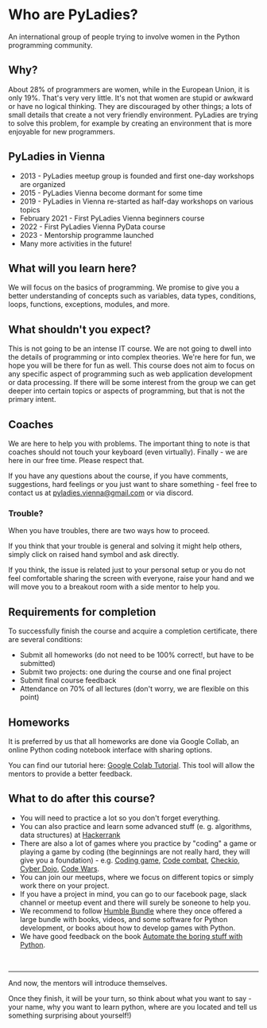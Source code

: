 # Who are PyLadies?

An international group of people trying to involve women in the Python programming community.

## Why?

About 28% of programmers are women, while in the European Union, it is only 19%. That's very very little. It's not that women are stupid or 
awkward or have no logical thinking. They are discouraged by other things; 
a lots of small details that create a not very friendly environment. 
PyLadies are trying to solve this problem, for example by creating an environment 
that is more enjoyable for new programmers.

## PyLadies in Vienna

 * 2013 - PyLadies meetup group is founded and first one-day workshops are organized
 * 2015 - PyLadies Vienna become dormant for some time
 * 2019 - PyLadies in Vienna re-started as half-day workshops on various topics
 * February 2021 - First PyLadies Vienna beginners course
 * 2022 - First PyLadies Vienna PyData course
 * 2023 - Mentorship programme launched
 * Many more activities in the future!
 
## What will you learn here?

We will focus on the basics of programming. We promise to give you a better understanding of concepts such as variables, data types, conditions, loops, functions, exceptions, modules, and more.

## What shouldn't you expect?

This is not going to be an intense IT course. We are not going to dwell into the details of programming or into complex theories. We're here for fun, we hope you will be there for fun as well. This course does not aim to focus on any specific aspect of programming such as web application development or data processing. If there will be some interest from the group we can get deeper into certain topics or aspects of programming, but that is not the primary intent.

## Coaches

We are here to help you with problems. The important thing to note is that coaches should not touch your keyboard (even virtually). Finally - we are here in our free time. Please respect that. 

If you have any questions about the course, if you have comments, suggestions, hard feelings or you just want to share something - feel free to contact us at pyladies.vienna@gmail.com or via discord.

### Trouble?

When you have troubles, there are two ways how to proceed.

If you think that your trouble is general and solving it might help others, simply click on raised hand symbol and ask directly.

If you think, the issue is related just to your personal setup or you do not feel comfortable sharing the screen with everyone, raise your hand and we will move you to a breakout room with a side mentor to help you.

## Requirements for completion

To successfully finish the course and acquire a completion certificate, there are several conditions:

- Submit all homeworks (do not need to be 100% correct!, but have to be submitted)
- Submit two projects: one during the course and one final project
- Submit final course feedback
- Attendance on 70% of all lectures (don't worry, we are flexible on this point)


## Homeworks

It is preferred by us that all homeworks are done via Google Collab, an online Python coding notebook interface with sharing options.

You can find our tutorial here: [Google Colab Tutorial](//drive.google.com/file/d/1KPlvbwGpIe8HQVkancKk6wuTwhV5VkRc/view).
This tool will allow the mentors to provide a better feedback.

## What to do after this course?

* You will need to practice a lot so you don't forget everything.
* You can also practice and learn some advanced stuff (e. g. algorithms, data structures) 
at [Hackerrank](https://www.hackerrank.com/dashboard)
* There are also a lot of games where you practice by "coding" a game or playing a game by coding (the beginnings are
not really hard, they will give you a foundation) - e.g. [Coding game](https://www.codingame.com/start), [Code combat](https://codecombat.com/), [Checkio](https://checkio.org/), [Cyber Dojo](http://www.cyber-dojo.org/), [Code Wars](https://www.codewars.com/).
* You can join our meetups, where we focus on different topics or simply work there on your project.
* If you have a project in mind, you can go to our facebook page, slack channel or meetup event and there will surely be soneone to help you.
* We recommend to follow [Humble Bundle](https://www.humblebundle.com/) where they once offered a large bundle with books, videos, and some software for Python development, or books about how to develop games with Python.
* We have good feedback on the book [Automate the boring stuff with Python](https://automatetheboringstuff.com/).
<br>
<hr>
And now, the mentors will introduce themselves.

Once they finish, it will be your turn, so  think about what you want to say -
your name, why you want to learn python, where are you located and tell us something surprising about yourself!)
